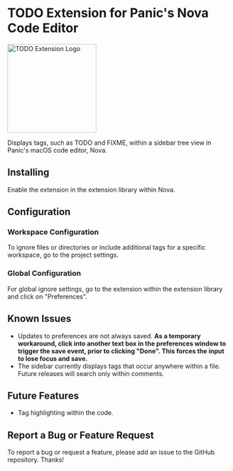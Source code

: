 # TODO Extension for Panic's Nova Code Editor

<img src="https://user-images.githubusercontent.com/48892071/98032424-ffb79300-1de1-11eb-8d3c-b016df4ffde6.png" width="200" alt="TODO Extension Logo">

Displays tags, such as TODO and FIXME, within a sidebar tree view in Panic's macOS code editor, Nova.

## Installing

Enable the extension in the extension library within Nova.

## Configuration

### Workspace Configuration
To ignore files or directories or include additional tags for a specific workspace, go to the project settings.

### Global Configuration
For global ignore settings, go to the extension within the extension library and click on "Preferences".

## Known Issues

* Updates to preferences are not always saved. **As a temporary workaround, click into another text box in the preferences window to trigger the save event, prior to clicking "Done". This forces the input to lose focus and save.**
* The sidebar currently displays tags that occur anywhere within a file. Future releases will search only within comments.

## Future Features

* Tag highlighting within the code.

## Report a Bug or Feature Request

To report a bug or request a feature, please add an issue to the GitHub repository. Thanks!
